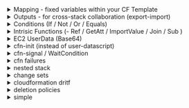 <details>
<summary>Mapping  - fixed variables within your CF Template</summary>
 
```
   RegionMap:
     us-east-1:
       "32" : "ami-234452"
       "64" : "ami-34j542"
     us-west-1:
       "32" : "ami-werw235"
       "64" : "ami-wqewr23"
```
!FindInMap [MapName, TopLevelKey, SecondLevelKey]

```
Resources:
  myEC2Instance:
    Type: "AWS::EC2::Instance"
    Proeperties:
      ImageId: !FindInMap [RegionMap, !Ref "AWS::Region", 32]
      InstanceType: t2.micro
```
</details>


<details>
<summary>Outputs - for cross-stack collaboration (export-import)</summary>

```
Outputs:                            
  VPCID:
    Description: the ID of this VPC
    Value: !Ref MyVPC
    Export:                                      -- export from one template
      Name: ExportedVPCID

Resources:
  MySubnet:
    Type: AWS::EC2::Subnet
    Properties:
      AvailabilityZone: eu-north-1a
      CidrBlock: 10.32.0.0/24
      VpcId: !ImportValue ExportedVPCID         -- import in another template
```
</details>


<details>
<summary>Conditions (If / Not / Or / Equals)</summary>

```
Conditions:
  CreateProdResources: !Equals [ !Ref EnvType, prod ]
```

  - !And
  - !Equals
  - !If
  - !Not
  - !Or
</details>

<details>
<summary>Intrisic Functions (- Ref / GetAtt / ImportValue / Join / Sub ) </summary>

<details>
<summary>Ref</summary> 
 
```
     function can be leveraged to reference:
       • Parameters => returns the value of the parameter
       • Resources => returns the physical ID of the underlying resource (ex: EC2 ID)
```
     
  Ref: -- reference to parameter
  Fn:Ref  / !Ref = the same
  
```
  VPC:
    Type: AWS::EC2::VPC
    Properties:
      CidrBlock: !Ref VpcCIDR
      EnableDnsSupport: true
      EnableDnsHostnames: true
      Tags:
        - Key: Name
          Value: !Ref EnvironmentName

  PublicSubnet1:
    Type: AWS::EC2::Subnet
    Properties:
      VpcId: !Ref VPC
      AvailabilityZone: !Select [ 0, !GetAZs '' ]
      CidrBlock: !Ref PublicSubnet1CIDR
      MapPublicIpOnLaunch: true
      Tags:
        - Key: Name
          Value: !Sub ${EnvironmentName} Public Subnet (AZ1)
```
</details>

<details>
<summary>GetAtt -Attributes are attached to any resources you create</summary>
 
```
      Resources:
        EC2Instance:
          Type: "AWS::EC2::Instance"
          Properties:
            ImageId: ami-sdfs23
            InstanceType: t2.micro

        NewVolume:
          Type: "AWS::EC2::Volume"
          Condition: CreateProdResources
          Properties:
            Size: 100
            AvailabilityZone:
              !GetAtt EC2Instance.AvailabilityZone             --get att from ec2 instance
```

</details>
<details>
<summary>Sub (substitute/use vars)</summary>

The following example uses a mapping to substitute the ${Domain} variable with the resulting value from the Ref function.

```
Name: !Sub 
  - 'www.${Domain}'
  - Domain: !Ref RootDomainName
```

example uses Fn::Sub with the AWS::Region and AWS::AccountId pseudo parameters and the vpc resource logical ID to create an Amazon Resource Name (ARN) for a VPC.

```
!Sub 'arn:aws:ec2:${AWS::Region}:${AWS::AccountId}:vpc/${vpc}'
```

 example uses a literal block to specify the user data script.

```
UserData:
  Fn::Base64:
    !Sub |
      #!/bin/bash -xe
      yum update -y aws-cfn-bootstrap
      /opt/aws/bin/cfn-init -v --stack ${AWS::StackName} --resource LaunchConfig --configsets wordpress_install --region ${AWS::Region}
      /opt/aws/bin/cfn-signal -e $? --stack ${AWS::StackName} --resource WebServerGroup --region ${AWS::Region}
```

</details>

     
</details>

<details>
<summary>EC2 UserData (Base64)</summary>

 ```
Resources:
  MyInstance:
  Properties:
    UserData:
      Fn::Base64 |
        #!/bin/bash -xe
        yum update -y
```

user data script log is in /var/log/cloud-init-output.log
</details>

<details>
<summary>cfn-init (instead of user-datascript)</summary>

```
 Resources:
  MyInstance:
    Type: AWS::EC2::Instance
    Properties:
      AvailabilityZone: us-east-1a
      ImageId: ami-009d6802948d06e52
      InstanceType: t2.micro
      KeyName: !Ref SSHKey
      SecurityGroups:
        - !Ref SSHSecurityGroup
      # we install our web server with user data
      UserData: 
        Fn::Base64:
          !Sub |
            #!/bin/bash -xe
            # Get the latest CloudFormation package
            yum update -y aws-cfn-bootstrap
            # Start cfn-init
            /opt/aws/bin/cfn-init -s ${AWS::StackId} -r MyInstance --region ${AWS::Region} || error_exit 'Failed to run cfn-init'
    Metadata:
      Comment: Install a simple Apache HTTP page
      AWS::CloudFormation::Init:
        config:
          packages:
            yum:
              httpd: []
          files:
            "/var/www/html/index.html":
              content: |
                <h1>Hello World from EC2 instance!</h1>
                <p>This was created using cfn-init</p>
              mode: '000644'
          commands:
            hello:
              command: "echo 'hello world'"
          services:
            sysvinit:
              httpd:
                enabled: 'true'
                ensureRunning: 'true'
```
</details>

<details>
<summary>cfn-signal / WaitCondition</summary>

logs in: /var/log/cloud-init.log
 ``` 
      UserData: 
        Fn::Base64:
          !Sub |
            #!/bin/bash -xe
            # Get the latest CloudFormation package
            yum update -y aws-cfn-bootstrap
            # Start cfn-init
            /opt/aws/bin/cfn-init -s ${AWS::StackId} -r MyInstance --region ${AWS::Region}
            # Start cfn-signal to the wait condition
            /opt/aws/bin/cfn-signal -e $? --stack ${AWS::StackId} --resource SampleWaitCondition --region ${AWS::Region}
    Metadata:
      Comment: Install a simple Apache HTTP page
      AWS::CloudFormation::Init:
        config:
          packages:
            yum:
              httpd: []
          files:
            "/var/www/html/index.html":
              content: |
                <h1>Hello World from EC2 instance!</h1>
                <p>This was created using cfn-init</p>
              mode: '000644'
          commands:
            hello:
              command: "echo 'hello world'"
          services:
            sysvinit:
              httpd:
                enabled: 'true'
                ensureRunning: 'true'

  SampleWaitCondition:
    CreationPolicy:
      ResourceSignal:
        Timeout: PT2M
        Count: 1
    Type: AWS::CloudFormation::WaitCondition
```
</details>

<details>
<summary>cfn failures</summary>

   - Verify that the cfn-init & cfn-signal command was successfully run on the instance. You can view logs, such as /var/log/cloud-init.log or /var/log/cfn-init.log
   -  You can retrieve the logs by logging in to your instance, but you must disable 
rollback on failure or else AWS CloudFormation deletes the instance after your stack fails to create\
   - Verify that the instance has a connection to the Internet
 
</details>

<details>
<summary>nested stack</summary>

```
 Resources:
  myStack:
    Type: AWS::CloudFormation::Stack
    Properties:
      TemplateURL: https://s3.amazonaws.com/cloudformation-templates-us-east-1/LAMP_Single_Instance.template
      Parameters:
        KeyName: !Ref SSHKey
        DBName: "mydb"
        DBUser: "user"
        DBPassword: "pass"
        DBRootPassword: "passroot"
        InstanceType: t2.micro
        SSHLocation: "0.0.0.0/0"
```
</details>

<details>
<summary>change sets</summary>
<br> it's updates that is not implemented in the same time, but you can check what can be deployed, if it's valid, what would be changed (if ec2 will be re-created or else)
</details>

<details>
<summary>cloudformation dritf</summary>
can check if something was changed manually from last stack apply
</details>

<details>
<summary>deletion policies</summary>

 - delete -- default - delete all resources
 - Retain -- delete step will be skipped for resource
 - Snapshot -- snapshot will be taken before
</details>

<details>
<summary>simple</summary>
<br> count =12
</details>
